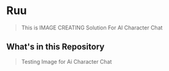 # Ruu
> This is IMAGE CREATING Solution For AI Character Chat
## What's in this Repository
> Testing Image for Ai Character Chat
> 
